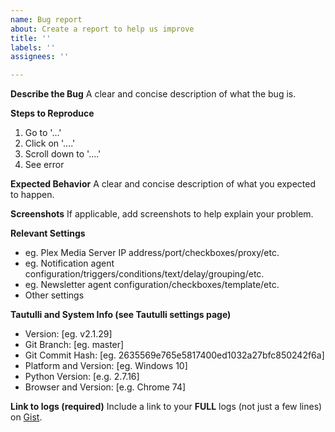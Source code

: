 ```yaml
---
name: Bug report
about: Create a report to help us improve
title: ''
labels: ''
assignees: ''

---
```


<!---
THIS IS NOT THE PLACE TO ASK FOR SUPPORT.
Please use the [Discord Server](https://tautulli.com/discord).
--->

**Describe the Bug**
A clear and concise description of what the bug is.

**Steps to Reproduce**
1. Go to '...'
2. Click on '....'
3. Scroll down to '....'
4. See error

**Expected Behavior**
A clear and concise description of what you expected to happen.

**Screenshots**
If applicable, add screenshots to help explain your problem.

**Relevant Settings**
- eg. Plex Media Server IP address/port/checkboxes/proxy/etc.
- eg. Notification agent configuration/triggers/conditions/text/delay/grouping/etc.
- eg. Newsletter agent configuration/checkboxes/template/etc.
- Other settings

**Tautulli and System Info (see Tautulli settings page)**
- Version: [eg. v2.1.29]
- Git Branch: [eg. master]
- Git Commit Hash: [eg. 2635569e765e5817400ed1032a27bfc850242f6a]
- Platform and Version: [eg. Windows 10]
- Python Version: [e.g. 2.7.16]
- Browser and Version: [e.g. Chrome 74]

**Link to logs (required)**
Include a link to your **FULL** logs (not just a few lines) on [Gist](http://gist.github.com).

<!--
Close your issue when it's solved! If you found the solution yourself please comment so that others benefit from it.
-->
